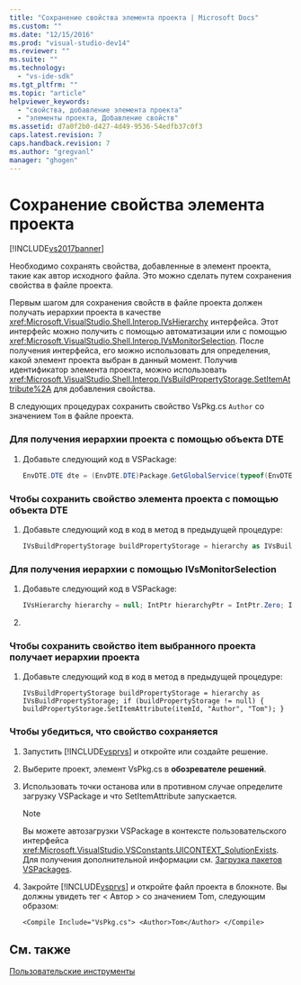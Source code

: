 ```yaml
---
title: "Сохранение свойства элемента проекта | Microsoft Docs"
ms.custom: ""
ms.date: "12/15/2016"
ms.prod: "visual-studio-dev14"
ms.reviewer: ""
ms.suite: ""
ms.technology: 
  - "vs-ide-sdk"
ms.tgt_pltfrm: ""
ms.topic: "article"
helpviewer_keywords: 
  - "свойства, добавление элемента проекта"
  - "элементы проекта, Добавление свойств"
ms.assetid: d7a0f2b0-d427-4d49-9536-54edfb37c0f3
caps.latest.revision: 7
caps.handback.revision: 7
ms.author: "gregvanl"
manager: "ghogen"
---
```

# Сохранение свойства элемента проекта
[!INCLUDE[vs2017banner](../code-quality/includes/vs2017banner.md)]

Необходимо сохранять свойства, добавленные в элемент проекта, такие как автор исходного файла. Это можно сделать путем сохранения свойства в файле проекта.  
  
 Первым шагом для сохранения свойств в файле проекта должен получать иерархии проекта в качестве <xref:Microsoft.VisualStudio.Shell.Interop.IVsHierarchy> интерфейса. Этот интерфейс можно получить с помощью автоматизации или с помощью <xref:Microsoft.VisualStudio.Shell.Interop.IVsMonitorSelection>. После получения интерфейса, его можно использовать для определения, какой элемент проекта выбран в данный момент. Получив идентификатор элемента проекта, можно использовать <xref:Microsoft.VisualStudio.Shell.Interop.IVsBuildPropertyStorage.SetItemAttribute%2A> для добавления свойства.  
  
 В следующих процедурах сохранить свойство VsPkg.cs `Author` со значением `Tom` в файле проекта.  
  
### Для получения иерархии проекта с помощью объекта DTE  
  
1.  Добавьте следующий код в VSPackage:  
  
    ```c#  
    EnvDTE.DTE dte = (EnvDTE.DTE)Package.GetGlobalService(typeof(EnvDTE.DTE)); EnvDTE.Project project = dte.Solution.Projects.Item(1); string uniqueName = project.UniqueName; IVsSolution solution = (IVsSolution)Package.GetGlobalService(typeof(SVsSolution)); IVsHierarchy hierarchy; solution.GetProjectOfUniqueName(uniqueName, out hierarchy);  
    ```  
  
### Чтобы сохранить свойство элемента проекта с помощью объекта DTE  
  
1.  Добавьте следующий код в код в метод в предыдущей процедуре:  
  
    ```c#  
    IVsBuildPropertyStorage buildPropertyStorage = hierarchy as IVsBuildPropertyStorage; if (buildPropertyStorage != null) { uint itemId; string fullPath = (string)project.ProjectItems.Item( "VsPkg.cs").Properties.Item("FullPath").Value; hierarchy.ParseCanonicalName(fullPath, out itemId); buildPropertyStorage.SetItemAttribute(itemId, "Author", "Tom"); }  
    ```  
  
### Для получения иерархии с помощью IVsMonitorSelection  
  
1.  Добавьте следующий код в VSPackage:  
  
    ```c#  
    IVsHierarchy hierarchy = null; IntPtr hierarchyPtr = IntPtr.Zero; IntPtr selectionContainer = IntPtr.Zero; uint itemid; // Retrieve shell interface in order to get current selection IVsMonitorSelection monitorSelection =     Package.GetGlobalService(typeof(SVsShellMonitorSelection)) as     IVsMonitorSelection; if (monitorSelection == null) throw new InvalidOperationException(); try { // Get the current project hierarchy, project item, and selection container for the current selection // If the selection spans multiple hierachies, hierarchyPtr is Zero IVsMultiItemSelect multiItemSelect = null; ErrorHandler.ThrowOnFailure( monitorSelection.GetCurrentSelection( out hierarchyPtr, out itemid, out multiItemSelect, out selectionContainer)); // We only care if there is only one node selected in the tree if (!(itemid == VSConstants.VSITEMID_NIL || hierarchyPtr == IntPtr.Zero || multiItemSelect != null || itemid == VSConstants.VSITEMID_SELECTION)) { hierarchy = Marshal.GetObjectForIUnknown(hierarchyPtr) as IVsHierarchy; } } finally { if (hierarchyPtr != IntPtr.Zero) Marshal.Release(hierarchyPtr); if (selectionContainer != IntPtr.Zero) Marshal.Release(selectionContainer); }  
    ```  
  
2.  
  
### Чтобы сохранить свойство item выбранного проекта получает иерархии проекта  
  
1.  Добавьте следующий код в код в метод в предыдущей процедуре:  
  
    ```  
    IVsBuildPropertyStorage buildPropertyStorage = hierarchy as IVsBuildPropertyStorage; if (buildPropertyStorage != null) { buildPropertyStorage.SetItemAttribute(itemId, "Author", "Tom"); }  
    ```  
  
### Чтобы убедиться, что свойство сохраняется  
  
1.  Запустить [!INCLUDE[vsprvs](../code-quality/includes/vsprvs_md.md)] и откройте или создайте решение.  
  
2.  Выберите проект, элемент VsPkg.cs в **обозревателе решений**.  
  
3.  Использовать точки останова или в противном случае определите загрузку VSPackage и что SetItemAttribute запускается.  
  
    > [!NOTE]
    >  Вы можете автозагрузки VSPackage в контексте пользовательского интерфейса <xref:Microsoft.VisualStudio.VSConstants.UICONTEXT_SolutionExists>. Для получения дополнительной информации см. [Загрузка пакетов VSPackages](../extensibility/loading-vspackages.md).  
  
4.  Закройте [!INCLUDE[vsprvs](../code-quality/includes/vsprvs_md.md)] и откройте файл проекта в блокноте. Вы должны увидеть тег \< Автор \> со значением Tom, следующим образом:  
  
    ```  
    <Compile Include="VsPkg.cs"> <Author>Tom</Author> </Compile>  
    ```  
  
## См. также  
 [Пользовательские инструменты](../extensibility/internals/custom-tools.md)